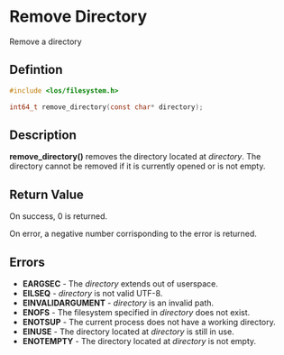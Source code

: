 # Remove Directory
Remove a directory

## Defintion

```c
#include <los/filesystem.h>

int64_t remove_directory(const char* directory);
```

## Description
**remove_directory()** removes the directory located at *directory*. The directory cannot be removed if it is currently opened or is not empty.

## Return Value
On success, 0 is returned.

On error, a negative number corrisponding to the error is returned.

## Errors
 * **EARGSEC** - The *directory* extends out of userspace.
 * **EILSEQ** - *directory* is not valid UTF-8.
 * **EINVALIDARGUMENT** - *directory* is an invalid path.
 * **ENOFS** - The filesystem specified in *directory* does not exist.
 * **ENOTSUP** - The current process does not have a working directory.
 * **EINUSE** - The directory located at *directory* is still in use.
 * **ENOTEMPTY** - The directory located at *directory* is not empty.